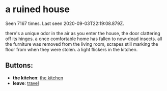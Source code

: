 # a ruined house

Seen 7167 times. Last seen 2020-09-03T22:19:08.879Z.

there's a unique odor in the air as you enter the house, the door clattering off its hinges. a once comfortable home has fallen to now-dead insects. all the furniture was removed from the living room, scrapes still marking the floor from when they were stolen. a light flickers in the kitchen.

## Buttons:

- **the kitchen**: [the kitchen](the-kitchen-4tv44d.md)
- **leave**: [travel](travel-travel.md)